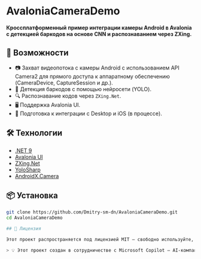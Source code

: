 # AvaloniaCameraDemo

**Кроссплатформенный пример интеграции камеры Android в Avalonia с детекцией баркодов на основе CNN и распознаванием через ZXing.**

## 🚀 Возможности

- 📷 Захват видеопотока с камеры Android с использованием API Camera2 для прямого доступа к аппаратному обеспечению (CameraDevice, CaptureSession и др.).
- 🧠 Детекция баркодов с помощью нейросети (YOLO).
- 🔍 Распознавание кодов через `ZXing.Net`.
- 🖥️ Поддержка Avalonia UI.
- 🧪 Подготовка к интеграции с Desktop и iOS (в процессе).

## 🛠️ Технологии

- [.NET 9](https://dotnet.microsoft.com/)
- [Avalonia UI](https://avaloniaui.net/)
- [ZXing.Net](https://github.com/micjahn/ZXing.Net)
- [YoloSharp](https://github.com/dme-compunet/YoloSharp)
- [AndroidX.Camera](https://developer.android.com/training/camerax)

## 📦 Установка

```bash
git clone https://github.com/Dmitry-sm-dn/AvaloniaCameraDemo.git
cd AvaloniaCameraDemo

## 📄 Лицензия

Этот проект распространяется под лицензией MIT — свободно используйте, улучшайте и делитесь.

> 💡 Этот проект создан в сотрудничестве с Microsoft Copilot — AI-компаньоном, который помогает воплощать идеи в код.

